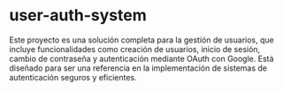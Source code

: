 # user-auth-system
Este proyecto es una solución completa para la gestión de usuarios, que incluye funcionalidades como creación de usuarios, inicio de sesión, cambio de contraseña y autenticación mediante OAuth con Google. Está diseñado para ser una referencia en la implementación de sistemas de autenticación seguros y eficientes.
